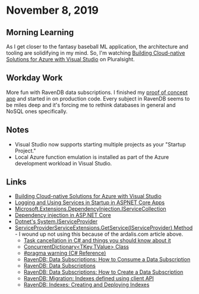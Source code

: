 # November 8, 2019

## Morning Learning

As I get closer to the fantasy baseball ML application, the architecture and tooling are solidifying in my mind. So, I'm watching [Building Cloud-native Solutions for Azure with Visual Studio](https://app.pluralsight.com/library/courses/building-cloud-native-solutions-azure-visual-studio/table-of-contents) on Pluralsight.

## Workday Work

More fun with RavenDB data subscriptions. I finished my [proof of concept app](https://github.com/jake-bladt/ravenDB-subscriptions-poc) and started in on production code. Every subject in RavenDB seems to be miles deep and it's forcing me to rethink databases in general and NoSQL ones specifically.

## Notes

* Visual Studio now supports starting multiple projects as your "Startup Project."
* Local Azure function emulation is installed as part of the Azure development workload in Visual Studio.

## Links

* [Building Cloud-native Solutions for Azure with Visual Studio](https://app.pluralsight.com/library/courses/building-cloud-native-solutions-azure-visual-studio/table-of-contents)
* [Logging and Using Services in Startup in ASPNET Core Apps](https://ardalis.com/logging-and-using-services-in-startup-in-aspnet-core-apps)
* [Microsoft.Extensions.DependencyInjection.IServiceCollection](https://docs.microsoft.com/en-us/dotnet/api/microsoft.extensions.dependencyinjection.iservicecollection?view=dotnet-plat-ext-3.0)
* [Dependency injection in ASP.NET Core](https://docs.microsoft.com/en-us/aspnet/core/fundamentals/dependency-injection?view=aspnetcore-3.0)
* [Dotnet's System.IServiceProvider](https://docs.microsoft.com/en-us/dotnet/api/system.iserviceprovider?view=netframework-4.8)
* [ServiceProviderServiceExtensions.GetService<T>(IServiceProvider) Method](https://docs.microsoft.com/en-us/dotnet/api/microsoft.extensions.dependencyinjection.serviceproviderserviceextensions.getservice?view=dotnet-plat-ext-3.0) - I wound up not using this because of the ardalis.com article above.
  * [Task cancellation in C# and things you should know about it](https://binary-studio.com/2015/10/23/task-cancellation-in-c-and-things-you-should-know-about-it/)
  * [ConcurrentDictionary<TKey,TValue> Class](https://docs.microsoft.com/en-us/dotnet/api/system.collections.concurrent.concurrentdictionary-2?view=netframework-4.8)
  * [#pragma warning (C# Reference)](https://docs.microsoft.com/en-us/dotnet/csharp/language-reference/preprocessor-directives/preprocessor-pragma-warning)
  * [RavenDB: Data Subscriptions: How to Consume a Data Subscription](https://ravendb.net/docs/article-page/4.1/csharp/client-api/data-subscriptions/consumption/how-to-consume-data-subscription)
  * [RavenDB: Data Subscriptions](https://ravendb.net/docs/article-page/4.1/csharp/client-api%2Fdata-subscriptions%2Fwhat-are-data-subscriptions)
  * [RavenDB: Data Subscriptions: How to Create a Data Subscription](https://ravendb.net/docs/article-page/4.1/csharp/client-api/data-subscriptions/creation/how-to-create-data-subscription)
  * [RavenDB: Migration: Indexes defined using client API](https://ravendb.net/docs/article-page/4.1/csharp/migration/client-api/indexes)
  * [RavenDB: Indexes: Creating and Deploying Indexes](https://ravendb.net/docs/article-page/4.1/csharp/indexes/creating-and-deploying)
